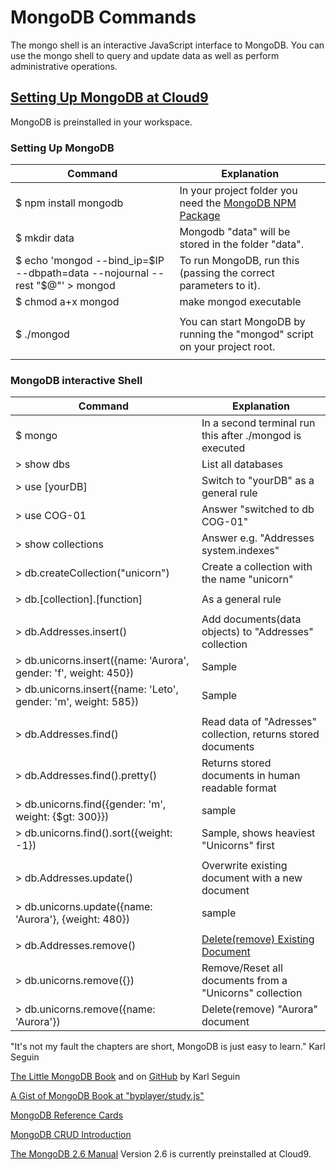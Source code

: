 # MongoDB Commands

The mongo shell is an interactive JavaScript interface to MongoDB.
You can use the mongo shell to query and update data as well as perform administrative operations.

## [Setting Up MongoDB at Cloud9](https://docs.c9.io/docs/setting-up-mongodb)

MongoDB is preinstalled in your workspace.

### Setting Up MongoDB
Command                     |   Explanation
----------------------------|   ----------------
$ npm install mongodb       |   In your project folder you need the [MongoDB NPM Package](https://www.npmjs.com/package/mongodb)
$ mkdir data                |   Mongodb "data" will be stored in the folder "data".
$ echo 'mongod --bind_ip=$IP --dbpath=data --nojournal --rest "$@"' > mongod |   To run MongoDB, run this  (passing the correct parameters to it).
$ chmod a+x mongod          | make mongod executable
|||
$ ./mongod                  |   You can start MongoDB by running the "mongod" script on your project root.
|||

### MongoDB interactive Shell
Command                     |   Explanation
----------------------------|   ----------------
$ mongo                     |   In a second terminal run this after ./mongod is executed
> show dbs                  |   List all databases
> use [yourDB]              |   Switch to "yourDB" as a general rule
> use COG-01                |   Answer "switched to db COG-01"
> show collections          |   Answer e.g. "Addresses system.indexes"
> db.createCollection("unicorn")  | Create a collection with the name "unicorn"
|||
> db.[collection].[function]    |   As a general rule
|||
> db.Addresses.insert() |   Add documents(data objects) to "Addresses" collection
> db.unicorns.insert({name: 'Aurora', gender: 'f', weight: 450})    |   Sample
> db.unicorns.insert({name: 'Leto', gender: 'm', weight: 585})    |   Sample
|||
> db.Addresses.find()       |   Read data of "Adresses" collection, returns stored documents
> db.Addresses.find().pretty()  |   Returns stored documents in human readable format
> db.unicorns.find({gender: 'm', weight: {$gt: 300}})   | sample
> db.unicorns.find().sort({weight: -1}) |  Sample, shows heaviest "Unicorns" first
|||
> db.Addresses.update() |   Overwrite existing document with a new document 
> db.unicorns.update({name: 'Aurora'}, {weight: 480})  |   sample
|||
> db.Addresses.remove() |   [Delete(remove) Existing Document](https://docs.mongodb.org/manual/reference/method/db.collection.remove/)
> db.unicorns.remove({})    |   Remove/Reset all documents from a "Unicorns" collection
> db.unicorns.remove({name: 'Aurora'}) |    Delete(remove) "Aurora" document

"It's not my fault the chapters are short, MongoDB is just easy to learn." Karl Seguin

[The Little MongoDB Book](http://openmymind.net/2011/3/28/The-Little-MongoDB-Book/)
and on [GitHub](https://github.com/karlseguin/the-little-mongodb-book) by Karl Seguin

[A Gist of MongoDB Book at "byplayer/study.js"](https://gist.github.com/byplayer/458dfc02a481b521b474)

[MongoDB Reference Cards](https://s3.amazonaws.com/info-mongodb-com/mongodb_qrc_booklet.pdf)

[MongoDB CRUD Introduction](https://docs.mongodb.org/v2.6/core/crud-introduction/)

[The MongoDB 2.6 Manual](https://docs.mongodb.org/v2.6/) 
Version 2.6 is currently preinstalled at Cloud9.
